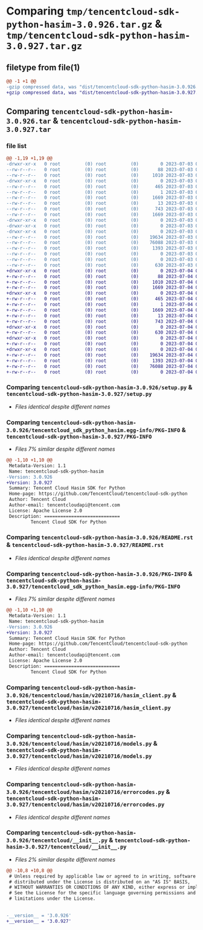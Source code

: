 # Comparing `tmp/tencentcloud-sdk-python-hasim-3.0.926.tar.gz` & `tmp/tencentcloud-sdk-python-hasim-3.0.927.tar.gz`

## filetype from file(1)

```diff
@@ -1 +1 @@
-gzip compressed data, was "dist/tencentcloud-sdk-python-hasim-3.0.926.tar", last modified: Mon Jul  3 00:27:48 2023, max compression
+gzip compressed data, was "dist/tencentcloud-sdk-python-hasim-3.0.927.tar", last modified: Tue Jul  4 00:22:59 2023, max compression
```

## Comparing `tencentcloud-sdk-python-hasim-3.0.926.tar` & `tencentcloud-sdk-python-hasim-3.0.927.tar`

### file list

```diff
@@ -1,19 +1,19 @@
-drwxr-xr-x   0 root         (0) root         (0)        0 2023-07-03 00:27:48.000000 tencentcloud-sdk-python-hasim-3.0.926/
--rw-r--r--   0 root         (0) root         (0)       88 2023-07-03 00:27:48.000000 tencentcloud-sdk-python-hasim-3.0.926/setup.cfg
--rw-r--r--   0 root         (0) root         (0)     1010 2023-07-03 00:27:48.000000 tencentcloud-sdk-python-hasim-3.0.926/setup.py
-drwxr-xr-x   0 root         (0) root         (0)        0 2023-07-03 00:27:48.000000 tencentcloud-sdk-python-hasim-3.0.926/tencentcloud_sdk_python_hasim.egg-info/
--rw-r--r--   0 root         (0) root         (0)      465 2023-07-03 00:27:48.000000 tencentcloud-sdk-python-hasim-3.0.926/tencentcloud_sdk_python_hasim.egg-info/SOURCES.txt
--rw-r--r--   0 root         (0) root         (0)        1 2023-07-03 00:27:48.000000 tencentcloud-sdk-python-hasim-3.0.926/tencentcloud_sdk_python_hasim.egg-info/dependency_links.txt
--rw-r--r--   0 root         (0) root         (0)     1669 2023-07-03 00:27:48.000000 tencentcloud-sdk-python-hasim-3.0.926/tencentcloud_sdk_python_hasim.egg-info/PKG-INFO
--rw-r--r--   0 root         (0) root         (0)       13 2023-07-03 00:27:48.000000 tencentcloud-sdk-python-hasim-3.0.926/tencentcloud_sdk_python_hasim.egg-info/top_level.txt
--rw-r--r--   0 root         (0) root         (0)      743 2023-07-03 00:27:48.000000 tencentcloud-sdk-python-hasim-3.0.926/README.rst
--rw-r--r--   0 root         (0) root         (0)     1669 2023-07-03 00:27:48.000000 tencentcloud-sdk-python-hasim-3.0.926/PKG-INFO
-drwxr-xr-x   0 root         (0) root         (0)        0 2023-07-03 00:27:48.000000 tencentcloud-sdk-python-hasim-3.0.926/tencentcloud/
-drwxr-xr-x   0 root         (0) root         (0)        0 2023-07-03 00:27:48.000000 tencentcloud-sdk-python-hasim-3.0.926/tencentcloud/hasim/
-drwxr-xr-x   0 root         (0) root         (0)        0 2023-07-03 00:27:48.000000 tencentcloud-sdk-python-hasim-3.0.926/tencentcloud/hasim/v20210716/
--rw-r--r--   0 root         (0) root         (0)    19634 2023-07-03 00:27:48.000000 tencentcloud-sdk-python-hasim-3.0.926/tencentcloud/hasim/v20210716/hasim_client.py
--rw-r--r--   0 root         (0) root         (0)    76088 2023-07-03 00:27:48.000000 tencentcloud-sdk-python-hasim-3.0.926/tencentcloud/hasim/v20210716/models.py
--rw-r--r--   0 root         (0) root         (0)     1393 2023-07-03 00:27:48.000000 tencentcloud-sdk-python-hasim-3.0.926/tencentcloud/hasim/v20210716/errorcodes.py
--rw-r--r--   0 root         (0) root         (0)        0 2023-07-03 00:27:48.000000 tencentcloud-sdk-python-hasim-3.0.926/tencentcloud/hasim/v20210716/__init__.py
--rw-r--r--   0 root         (0) root         (0)        0 2023-07-03 00:27:48.000000 tencentcloud-sdk-python-hasim-3.0.926/tencentcloud/hasim/__init__.py
--rw-r--r--   0 root         (0) root         (0)      630 2023-07-03 00:27:48.000000 tencentcloud-sdk-python-hasim-3.0.926/tencentcloud/__init__.py
+drwxr-xr-x   0 root         (0) root         (0)        0 2023-07-04 00:22:59.000000 tencentcloud-sdk-python-hasim-3.0.927/
+-rw-r--r--   0 root         (0) root         (0)       88 2023-07-04 00:22:59.000000 tencentcloud-sdk-python-hasim-3.0.927/setup.cfg
+-rw-r--r--   0 root         (0) root         (0)     1010 2023-07-04 00:22:59.000000 tencentcloud-sdk-python-hasim-3.0.927/setup.py
+-rw-r--r--   0 root         (0) root         (0)     1669 2023-07-04 00:22:59.000000 tencentcloud-sdk-python-hasim-3.0.927/PKG-INFO
+drwxr-xr-x   0 root         (0) root         (0)        0 2023-07-04 00:22:59.000000 tencentcloud-sdk-python-hasim-3.0.927/tencentcloud_sdk_python_hasim.egg-info/
+-rw-r--r--   0 root         (0) root         (0)      465 2023-07-04 00:22:59.000000 tencentcloud-sdk-python-hasim-3.0.927/tencentcloud_sdk_python_hasim.egg-info/SOURCES.txt
+-rw-r--r--   0 root         (0) root         (0)        1 2023-07-04 00:22:59.000000 tencentcloud-sdk-python-hasim-3.0.927/tencentcloud_sdk_python_hasim.egg-info/dependency_links.txt
+-rw-r--r--   0 root         (0) root         (0)     1669 2023-07-04 00:22:59.000000 tencentcloud-sdk-python-hasim-3.0.927/tencentcloud_sdk_python_hasim.egg-info/PKG-INFO
+-rw-r--r--   0 root         (0) root         (0)       13 2023-07-04 00:22:59.000000 tencentcloud-sdk-python-hasim-3.0.927/tencentcloud_sdk_python_hasim.egg-info/top_level.txt
+-rw-r--r--   0 root         (0) root         (0)      743 2023-07-04 00:22:59.000000 tencentcloud-sdk-python-hasim-3.0.927/README.rst
+drwxr-xr-x   0 root         (0) root         (0)        0 2023-07-04 00:22:59.000000 tencentcloud-sdk-python-hasim-3.0.927/tencentcloud/
+-rw-r--r--   0 root         (0) root         (0)      630 2023-07-04 00:22:59.000000 tencentcloud-sdk-python-hasim-3.0.927/tencentcloud/__init__.py
+drwxr-xr-x   0 root         (0) root         (0)        0 2023-07-04 00:22:59.000000 tencentcloud-sdk-python-hasim-3.0.927/tencentcloud/hasim/
+-rw-r--r--   0 root         (0) root         (0)        0 2023-07-04 00:22:59.000000 tencentcloud-sdk-python-hasim-3.0.927/tencentcloud/hasim/__init__.py
+drwxr-xr-x   0 root         (0) root         (0)        0 2023-07-04 00:22:59.000000 tencentcloud-sdk-python-hasim-3.0.927/tencentcloud/hasim/v20210716/
+-rw-r--r--   0 root         (0) root         (0)    19634 2023-07-04 00:22:59.000000 tencentcloud-sdk-python-hasim-3.0.927/tencentcloud/hasim/v20210716/hasim_client.py
+-rw-r--r--   0 root         (0) root         (0)     1393 2023-07-04 00:22:59.000000 tencentcloud-sdk-python-hasim-3.0.927/tencentcloud/hasim/v20210716/errorcodes.py
+-rw-r--r--   0 root         (0) root         (0)    76088 2023-07-04 00:22:59.000000 tencentcloud-sdk-python-hasim-3.0.927/tencentcloud/hasim/v20210716/models.py
+-rw-r--r--   0 root         (0) root         (0)        0 2023-07-04 00:22:59.000000 tencentcloud-sdk-python-hasim-3.0.927/tencentcloud/hasim/v20210716/__init__.py
```

### Comparing `tencentcloud-sdk-python-hasim-3.0.926/setup.py` & `tencentcloud-sdk-python-hasim-3.0.927/setup.py`

 * *Files identical despite different names*

### Comparing `tencentcloud-sdk-python-hasim-3.0.926/tencentcloud_sdk_python_hasim.egg-info/PKG-INFO` & `tencentcloud-sdk-python-hasim-3.0.927/PKG-INFO`

 * *Files 7% similar despite different names*

```diff
@@ -1,10 +1,10 @@
 Metadata-Version: 1.1
 Name: tencentcloud-sdk-python-hasim
-Version: 3.0.926
+Version: 3.0.927
 Summary: Tencent Cloud Hasim SDK for Python
 Home-page: https://github.com/TencentCloud/tencentcloud-sdk-python
 Author: Tencent Cloud
 Author-email: tencentcloudapi@tencent.com
 License: Apache License 2.0
 Description: ============================
         Tencent Cloud SDK for Python
```

### Comparing `tencentcloud-sdk-python-hasim-3.0.926/README.rst` & `tencentcloud-sdk-python-hasim-3.0.927/README.rst`

 * *Files identical despite different names*

### Comparing `tencentcloud-sdk-python-hasim-3.0.926/PKG-INFO` & `tencentcloud-sdk-python-hasim-3.0.927/tencentcloud_sdk_python_hasim.egg-info/PKG-INFO`

 * *Files 7% similar despite different names*

```diff
@@ -1,10 +1,10 @@
 Metadata-Version: 1.1
 Name: tencentcloud-sdk-python-hasim
-Version: 3.0.926
+Version: 3.0.927
 Summary: Tencent Cloud Hasim SDK for Python
 Home-page: https://github.com/TencentCloud/tencentcloud-sdk-python
 Author: Tencent Cloud
 Author-email: tencentcloudapi@tencent.com
 License: Apache License 2.0
 Description: ============================
         Tencent Cloud SDK for Python
```

### Comparing `tencentcloud-sdk-python-hasim-3.0.926/tencentcloud/hasim/v20210716/hasim_client.py` & `tencentcloud-sdk-python-hasim-3.0.927/tencentcloud/hasim/v20210716/hasim_client.py`

 * *Files identical despite different names*

### Comparing `tencentcloud-sdk-python-hasim-3.0.926/tencentcloud/hasim/v20210716/models.py` & `tencentcloud-sdk-python-hasim-3.0.927/tencentcloud/hasim/v20210716/models.py`

 * *Files identical despite different names*

### Comparing `tencentcloud-sdk-python-hasim-3.0.926/tencentcloud/hasim/v20210716/errorcodes.py` & `tencentcloud-sdk-python-hasim-3.0.927/tencentcloud/hasim/v20210716/errorcodes.py`

 * *Files identical despite different names*

### Comparing `tencentcloud-sdk-python-hasim-3.0.926/tencentcloud/__init__.py` & `tencentcloud-sdk-python-hasim-3.0.927/tencentcloud/__init__.py`

 * *Files 2% similar despite different names*

```diff
@@ -10,8 +10,8 @@
 # Unless required by applicable law or agreed to in writing, software
 # distributed under the License is distributed on an "AS IS" BASIS,
 # WITHOUT WARRANTIES OR CONDITIONS OF ANY KIND, either express or implied.
 # See the License for the specific language governing permissions and
 # limitations under the License.
 
 
-__version__ = '3.0.926'
+__version__ = '3.0.927'
```

